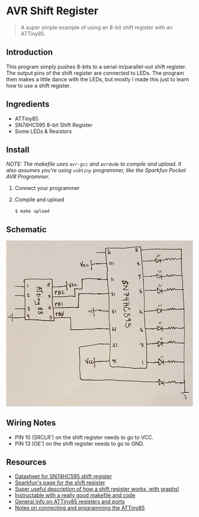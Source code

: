 # AVR Shift Register

> A super simple example of using an 8-bit shift register with an ATTiny85.

## Introduction

This program simply pushes 8-bits to a serial-in/parallel-out shift register. The output
pins of the shift register are connected to LEDs.  The program then makes a little dance
with the LEDs, but mostly I made this just to learn how to use a shift register.

## Ingredients

* ATTiny85
* SN74HC595 8-bit Shift Register
* Some LEDs &amp; Resistors

## Install

_NOTE: The makefile uses `avr-gcc` and `avrdude` to compile and upload. It also assumes you're using `usbtiny` programmer, like the Sparkfun Pocket AVR Programmer._

1.  Connect your programmer

1.  Compile and upload

    ```
    $ make upload
    ```

## Schematic

![](images/avr-shift-register-schematic.jpg)

## Wiring Notes

* PIN 10 (SRCLR') on the shift register needs to go to VCC.
* PIN 13 (OE') on the shift register needs to go to GND.

## Resources

* [Datasheet for SN74HC595 shift register](http://www.ti.com/lit/ds/symlink/sn74hc595.pdf)
* [Sparkfun's page for the shift register ](https://www.sparkfun.com/products/13699)
* [Super useful description of how a shift register works, with graphs!](http://www.allaboutcircuits.com/textbook/digital/chpt-12/serial-in-parallel-out-shift-register/)
* [Instructable with a really good makefile and code](http://www.instructables.com/id/Honey-I-Shrunk-the-Arduino-Moving-from-Arduino-t/?ALLSTEPS)
* [General info on ATTiny85 registers and ports](https://teslaui.wordpress.com/2013/03/26/attiny85-port-registers/)
* [Notes on connecting and programming the ATTiny85](https://github.com/cullylarson/avr-programming)
